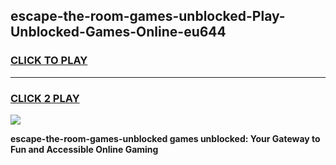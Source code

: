 
## escape-the-room-games-unblocked-Play-Unblocked-Games-Online-eu644
<h3>
<a href="https://premium76.site?title=escape-the-room-games-unblocked&ref=25A">CLICK TO PLAY</a></h3>
<hr>

<h3>
<a href="https://premium76.site?title=escape-the-room-games-unblocked&ref=25A">CLICK 2 PLAY</a>
  
</h3>

<a href="https://premium76.site?title=escape-the-room-games-unblocked&ref=25A"><img src="https://clearcache.store/games.png"></a>


**escape-the-room-games-unblocked games unblocked: Your Gateway to Fun and Accessible Online Gaming**

